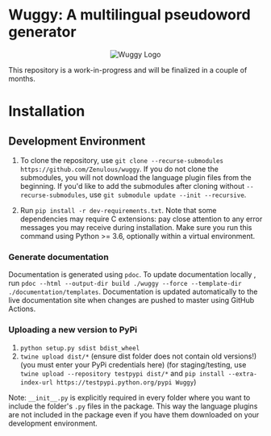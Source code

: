 # Wuggy: A multilingual pseudoword generator

<p align="center">
<img src=http://crr.ugent.be/wordpress/wp-content/uploads/2010/04/wug.jpg alt="Wuggy Logo">
</p>

This repository is a work-in-progress and will be finalized in a couple of months.

# Installation

## Development Environment

1. To clone the repository, use `git clone --recurse-submodules https://github.com/Zenulous/wuggy`.
   If you do not clone the submodules, you will not download the language plugin files from the beginning.
   If you'd like to add the submodules after cloning without `--recurse-submodules`, use `git submodule update --init --recursive`.

2. Run `pip install -r dev-requirements.txt`. Note that some dependencies may require C extensions: pay close attention to any error messages you may receive during installation.
   Make sure you run this command using Python >= 3.6, optionally within a virtual environment.

### Generate documentation

Documentation is generated using `pdoc`. To update documentation locally , run `pdoc --html --output-dir build ./wuggy --force --template-dir ./documentation/templates`. Documentation is updated automatically to the live documentation site when changes are pushed to master using GitHub Actions.

### Uploading a new version to PyPi

1. `python setup.py sdist bdist_wheel`
2. `twine upload dist/*` (ensure dist folder does not contain old versions!) (you must enter your PyPi credentials here)
   (for staging/testing, use `twine upload --repository testpypi dist/*` and `pip install --extra-index-url https://testpypi.python.org/pypi Wuggy`)

Note: `__init__.py` is explicitly required in every folder where you want to include the folder's `.py` files in the package.
This way the language plugins are not included in the package even if you have them downloaded on your development environment.

